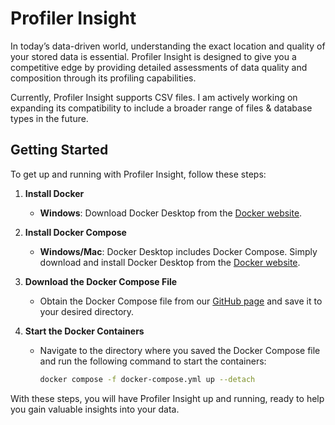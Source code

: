 # Profiler Insight

In today’s data-driven world, understanding the exact location and quality of your stored data is essential. 
Profiler Insight is designed to give you a competitive edge by providing detailed assessments of data quality and composition through its profiling capabilities.

Currently, Profiler Insight supports CSV files. 
I am  actively working on expanding its compatibility to include a broader range of files & database types in the future.

## Getting Started

To get up and running with Profiler Insight, follow these steps:

1. **Install Docker**

   - **Windows**: Download Docker Desktop from the [Docker website](https://docs.docker.com/desktop/windows/install/).

2. **Install Docker Compose**

   - **Windows/Mac**: Docker Desktop includes Docker Compose. Simply download and install Docker Desktop from the [Docker website](https://docs.docker.com/desktop/).

3. **Download the Docker Compose File**

   - Obtain the Docker Compose file from our [GitHub page](https://github.com/SanderBos1/profilerInsight/blob/main/installation/docker-compose.yml) and save it to your desired directory.

4. **Start the Docker Containers**

   - Navigate to the directory where you saved the Docker Compose file and run the following command to start the containers:
     ```bash
     docker compose -f docker-compose.yml up --detach
     ```

With these steps, you will have Profiler Insight up and running, ready to help you gain valuable insights into your data.

